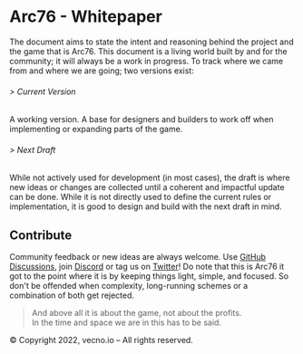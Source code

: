 # Arc76 - Whitepaper

The document aims to state the intent and reasoning behind the project and the game that is Arc76. This document is a living world built by and for the community; it will always be a work in progress. To track where we came from and where we are going; two versions exist:

###### > Current Version

A working version. A base for designers and builders to work off when implementing or expanding parts of the game.

###### > Next Draft

While not actively used for development (in most cases), the draft is where new ideas or changes are collected until a coherent and impactful update can be done. While it is not directly used to define the current rules or implementation, it is good to design and build with the next draft in mind.

## Contribute

Community feedback or new ideas are always welcome. Use [GitHub Discussions](https://github.com/arc-space/arc-whitepaper/discussions), join [Discord](https://discord.gg/a9KYTc2Bj3) or tag us on [Twitter](https://twitter.com/Arc76_space)! Do note that this is Arc76 it got to the point where it is by keeping things light, simple, and focused. So don't be offended when complexity, long-running schemes or a combination of both get rejected.


> And above all it is about the game, not about the profits. <br />
> In the time and space we are in this has to be said.


© Copyright 2022, vecno.io – All rights reserved.
